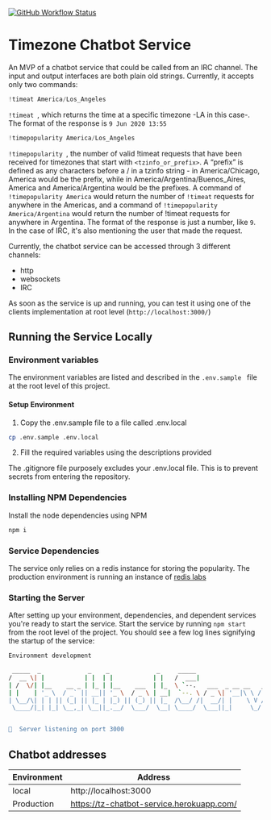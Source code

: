 [![GitHub Workflow Status](https://github.com/gbuszmicz/tz-chatbot-service/actions/workflows/ci.yml/badge.svg)](https://github.com/gbuszmicz/tz-chatbot-service/actions/workflows/ci.yml)

# Timezone Chatbot Service

An MVP of a chatbot service that could be called from an IRC channel. The input and output interfaces are both plain old strings. Currently, it accepts only two commands:

```javascript
!timeat America/Los_Angeles
```

`!timeat `, which returns the time at a specific timezone -LA in this case-. The format of the response is `9 Jun 2020 13:55`

```javascript
!timepopularity America/Los_Angeles
```

`!timepopularity `, the number of valid !timeat requests that have been received for timezones that start with `<tzinfo_or_prefix>`.
A “prefix” is defined as any characters before a / in a tzinfo string - in America/Chicago, America would be the prefix, while in America/Argentina/Buenos_Aires, America and America/Argentina would be the prefixes. A command of `!timepopularity America` would return the number of `!timeat` requests for anywhere in the Americas, and a command of `!timepopularity America/Argentina` would return the number of !timeat requests for anywhere in Argentina.
The format of the response is just a number, like `9`. In the case of IRC, it's also mentioning the user that made the request.

Currently, the chatbot service can be accessed through 3 different channels:

- http
- websockets
- IRC

As soon as the service is up and running, you can test it using one of the clients implementation at root level (`http://localhost:3000/`)

## Running the Service Locally

### Environment variables

The environment variables are listed and described in the `.env.sample ` file at
the root level of this project.

#### Setup Environment

1. Copy the .env.sample file to a file called .env.local

```bash
cp .env.sample .env.local
```

2. Fill the required variables using the descriptions provided

The .gitignore file purposely excludes your .env.local file. This is to
prevent secrets from entering the repository.

### Installing NPM Dependencies

Install the node dependencies using NPM

```bash
npm i
```

### Service Dependencies

The service only relies on a redis instance for storing the popularity.
The production environment is running an instance of [redis labs](https://redislabs.com/)

### Starting the Server

After setting up your environment, dependencies, and dependent services you're
ready to start the service. Start the service by running `npm start` from the root
level of the project. You should see a few log lines signifying the startup of
the service:

```bash
Environment development

 _____  _             _    _             _     _____                     _
/  __ \| |           | |  | |           | |   /  ___|                   (_)
| /  \/| |__    __ _ | |_ | |__    ___  | |_  \ `--.   ___  _ __ __   __ _   ___   ___
| |    | '_ \  / _` || __|| '_ \  / _ \ | __|  `--. \ / _ \| '__|\ \ / /| | / __| / _ \
| \__/\| | | || (_| || |_ | |_) || (_) || |_  /\__/ /|  __/| |    \ V / | || (__ |  __/
 \____/|_| |_| \__,_| \__||_.__/  \___/  \__| \____/  \___||_|     \_/  |_| \___| \___|


🚀  Server listening on port 3000
```

## Chatbot addresses

| Environment | Address                                   |
| ----------- | ----------------------------------------- |
| local       | http://localhost:3000                     |
| Production  | https://tz-chatbot-service.herokuapp.com/ |
